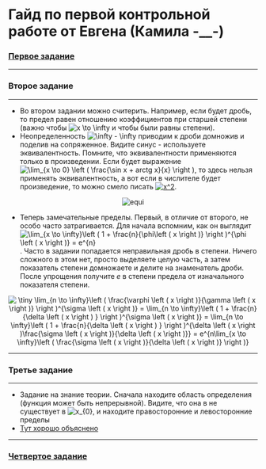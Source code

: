 # Гайд по первой контрольной работе от Евгена (Камила <a>-__-</a>)
### [Первое задание](https://github.com/ShamelessLad/mirea/blob/master/%D0%9C%D0%B0%D1%82%D0%B0%D0%BD/%D0%9A%D0%BE%D0%BD%D1%82%D1%80%D0%BE%D0%BB%D1%8C%D0%BD%D1%8B%D0%B5%20%D1%80%D0%B0%D0%B1%D0%BE%D1%82%D1%8B/%D0%9A%D0%BE%D0%BD%D1%82%D1%80%D0%BE%D0%BB%D1%8C%D0%BD%D0%B0%D1%8F%20%D1%80%D0%B0%D0%B1%D0%BE%D1%82%D0%B0%20%231/%D0%9E%D0%BF%D1%80%D0%B5%D0%B4%D0%B5%D0%BB%D0%B5%D0%BD%D0%B8%D0%B5%20%D0%BF%D1%80%D0%B5%D0%B4%D0%B5%D0%BB%D0%B0%20%D0%B2%20%D1%82%D0%BE%D1%87%D0%BA%D0%B5.docx)
---
### Второе задание
---
+ Во втором задании можно считерить. Например, если будет дробь, то предел равен отношению коэффициентов при старшей степени (важно чтобы <img src="https://latex.codecogs.com/gif.latex?x&space;\to&space;\infty" title="x \to \infty" /> и чтобы были равны степени). 
+ Неопределенность <img src="https://latex.codecogs.com/gif.latex?\infty&space;-&space;\infty" title="\infty - \infty" /> приводим к дроби домножив и поделив на сопряженное. Видите синус - используете эквивалентность. Помните, что эквивалентности применяются только в произведении. Если будет выражение <img src="https://latex.codecogs.com/gif.latex?\lim_{x&space;\to&space;0}&space;\left&space;(&space;\frac{\sin&space;x&space;&plus;&space;arctg&space;x}{x}&space;\right&space;)" title="\lim_{x \to 0} \left ( \frac{\sin x + arctg x}{x} \right )" />, то здесь нельзя применять эквивалентность, а вот если в числителе будет произведение, то можно смело писать <a href="https://www.codecogs.com/eqnedit.php?latex=x^2" target="_blank"><img src="https://latex.codecogs.com/gif.latex?x^2" title="x^2" /></a>.
<p align="center">
  <img src="https://github.com/ShamelessLad/mirea/blob/master/%D0%9C%D0%B0%D1%82%D0%B0%D0%BD/%D0%9A%D0%BE%D0%BD%D1%82%D1%80%D0%BE%D0%BB%D1%8C%D0%BD%D1%8B%D0%B5%20%D1%80%D0%B0%D0%B1%D0%BE%D1%82%D1%8B/%D0%9A%D0%BE%D0%BD%D1%82%D1%80%D0%BE%D0%BB%D1%8C%D0%BD%D0%B0%D1%8F%20%D1%80%D0%B0%D0%B1%D0%BE%D1%82%D0%B0%20%231/%D0%A2%D0%B0%D0%B1%D0%BB%D0%B8%D0%B0%D1%86%20%D1%8D%D0%BA%D0%B2%20%D0%B1%D0%BC%20%D1%84%D1%83%D0%BD%D0%BA%D1%86%D0%B8%D0%B9.jpg" alt="equi"/>
</p>

+ Теперь замечательные пределы. Первый, в отличие от второго, не особо часто затрагивается. Для начала вспомним, как он выглядит <img src="https://latex.codecogs.com/gif.latex?\lim_{x&space;\to&space;\infty}\left&space;(&space;1&space;&plus;&space;\frac{n}{\phi\left&space;(&space;x&space;\right&space;)}&space;\right&space;)^{\phi&space;\left&space;(&space;x&space;\right&space;)}&space;=&space;e^{n}" title="\lim_{x \to \infty}\left ( 1 + \frac{n}{\phi\left ( x \right )} \right )^{\phi \left ( x \right )} = e^{n}" />. Часто в задании попадается неправильная дробь в степени. Ничего сложного в этом нет, просто выделяете целую часть, а затем показатель степени домножаете и делите на знаменатель дроби. После упрощения получите *е* в степени предела от изначального показателя степени.
<p align="center">
  <img src="https://latex.codecogs.com/gif.latex?\dpi{200}&space;\tiny&space;\lim_{n&space;\to&space;\infty}\left&space;(&space;\frac{\varphi&space;\left&space;(&space;x&space;\right&space;)}{\gamma&space;\left&space;(&space;x&space;\right&space;)}&space;\right&space;)^{\sigma&space;\left&space;(&space;x&space;\right&space;)}&space;=&space;\lim_{n&space;\to&space;\infty}\left&space;(&space;1&space;&plus;&space;\frac{n}{\delta&space;\left&space;(&space;x&space;\right&space;)&space;}&space;\right&space;)^{\sigma&space;\left&space;(&space;x&space;\right&space;)}&space;=&space;\lim_{n&space;\to&space;\infty}\left&space;(&space;1&space;&plus;&space;\frac{n}{\delta&space;\left&space;(&space;x&space;\right&space;)&space;}&space;\right&space;)^{\delta&space;\left&space;(&space;x&space;\right&space;)\frac{\sigma&space;\left&space;(&space;x&space;\right&space;)}{\delta&space;\left&space;(&space;x&space;\right&space;)}}&space;=&space;e^{n\lim_{x&space;\to&space;\infty}\left&space;(&space;\frac{\sigma&space;\left&space;(&space;x&space;\right&space;)}{\delta&space;\left&space;(&space;x&space;\right&space;)}&space;\right&space;)}" title="\tiny \lim_{n \to \infty}\left ( \frac{\varphi \left ( x \right )}{\gamma \left ( x \right )} \right )^{\sigma \left ( x \right )} = \lim_{n \to \infty}\left ( 1 + \frac{n}{\delta \left ( x \right ) } \right )^{\sigma \left ( x \right )} = \lim_{n \to \infty}\left ( 1 + \frac{n}{\delta \left ( x \right ) } \right )^{\delta \left ( x \right )\frac{\sigma \left ( x \right )}{\delta \left ( x \right )}} = e^{n\lim_{x \to \infty}\left ( \frac{\sigma \left ( x \right )}{\delta \left ( x \right )} \right )}" />
</p>

---
### Третье задание
---
+ Задание на знание теории. Сначала находите область определения (функция может быть непрерывной). Видите, что она в не существует в <img src="https://latex.codecogs.com/gif.latex?\dpi{150}&space;x_{0}" title="x_{0}" />, и находите правосторонние и левосторонние пределы
+ [Тут хорошо объяснено](http://www.math24.ru/точки-разрыва-функции.html)
---
### [Четвертое задание](https://ru.wikipedia.org/wiki/%D0%97%D0%B0%D0%BC%D0%B5%D1%87%D0%B0%D1%82%D0%B5%D0%BB%D1%8C%D0%BD%D1%8B%D0%B5_%D0%BF%D1%80%D0%B5%D0%B4%D0%B5%D0%BB%D1%8B)
